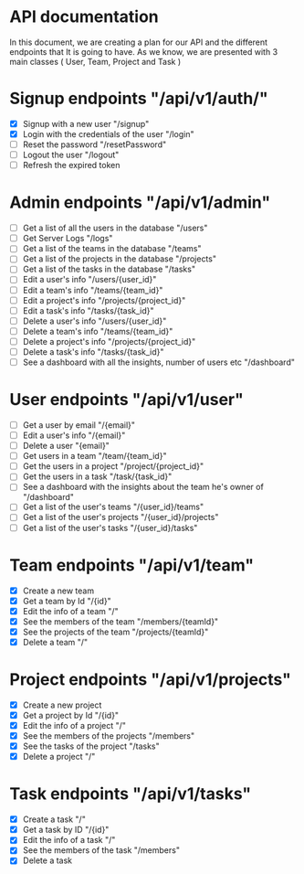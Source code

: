# API documentation
In this document, we are creating a plan for our API and the different endpoints that It is going to have. As we know, we are presented with 3 main classes ( User, Team, Project and Task )

# Signup endpoints "/api/v1/auth/"

- [X] Signup with a new user "/signup"
- [X] Login with the credentials of the user "/login"
- [ ] Reset the password "/resetPassword"
- [ ] Logout the user "/logout"
- [ ] Refresh the expired token

# Admin endpoints "/api/v1/admin"
- [ ] Get a list of all the users in the database "/users"
- [ ] Get Server Logs "/logs"
- [ ] Get a list of the teams in the database "/teams"
- [ ] Get a list of the projects in the database "/projects"
- [ ] Get a list of the tasks in the database "/tasks"
- [ ] Edit a user's info "/users/{user_id}" 
- [ ] Edit a team's info "/teams/{team_id}"
- [ ] Edit a project's info "/projects/{project_id}"
- [ ] Edit a task's info "/tasks/{task_id}"
- [ ] Delete a user's info "/users/{user_id}" 
- [ ] Delete a team's info "/teams/{team_id}"
- [ ] Delete a project's info "/projects/{project_id}"
- [ ] Delete a task's info "/tasks/{task_id}"
- [ ] See a dashboard with all the insights, number of users etc "/dashboard"

# User endpoints "/api/v1/user"
- [ ] Get a user by email "/{email}"
- [ ] Edit a user's info "/{email}"
- [ ] Delete a user "{email}"
- [ ] Get users in a team "/team/{team_id}"
- [ ] Get the users in a project "/project/{project_id}"
- [ ] Get the users in a task "/task/{task_id}"
- [ ] See a dashboard with the insights about the team he's owner of "/dashboard"
- [ ] Get a list of the user's teams "/{user_id}/teams"
- [ ] Get a list of the user's projects "/{user_id}/projects"
- [ ] Get a list of the user's tasks "/{user_id}/tasks"

# Team endpoints "/api/v1/team"
- [X] Create a new team
- [X] Get a team by Id "/{id}"
- [X] Edit the info of a team "/"
- [X] See the members of the team "/members/{teamId}"
- [X] See the projects of the team "/projects/{teamId}"
- [X] Delete a team "/"

# Project endpoints "/api/v1/projects"
- [X] Create a new project
- [X] Get a project by Id "/{id}"
- [X] Edit the info of a project "/"
- [X] See the members of the projects "/members"
- [X] See the tasks of the project "/tasks"
- [X] Delete a project "/"

# Task endpoints "/api/v1/tasks"
- [X] Create a task "/"
- [X] Get a task by ID "/{id}"
- [X] Edit the info of a task "/"
- [X] See the members of the task "/members"
- [X] Delete a task
